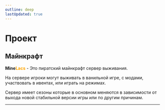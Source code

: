 ```yaml
---
outline: deep
lastUpdated: true
---
```

# Проект

## Майнкрафт

**Mine<span style="color: orange;">Lacs</span>** - Это пиратский майнкрафт сервер выживания. 

На сервере игроки могут выживать в ванильной игре, с модами, участвовать в ивентах, или играть на режимах.

Сервер имеет сезоны которые в основном меняются в зависимости от выхода новой стабильной версии игры или по другим причинам.

---

<Pill name="Discord Server" link="https://discord.com/invite/B6ywHB7ftP" icon="logos:discord-icon" color="#5865f2" />
<Pill name="Telegram Channel" link="https://t.me/minelacs" icon="logos:telegram" color="#25a4e2" />